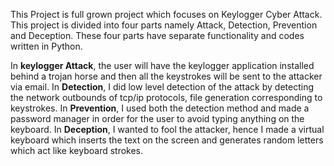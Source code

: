 This Project is full grown project which focuses on Keylogger Cyber Attack. 
This project is divided into four parts namely Attack, Detection, Prevention and Deception. 
These four parts have separate functionality and codes written in Python.

In <b>keylogger Attack</b>, the user will have the keylogger application installed behind a trojan horse and then all the keystrokes will be sent to the attacker via email.
In <b>Detection</b>, I did low level detection of the attack by detecting the network outbounds of tcp/ip protocols, file generation corresponding to keystrokes.
In <b>Prevention</b>, I used both the detection method and made a password manager in order for the user to avoid typing anything on the keyboard.
In <b>Deception</b>, I wanted to fool the attacker, hence I made a virtual keyboard which inserts the text on the screen and generates random letters which act like keyboard strokes.
